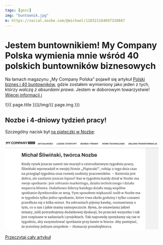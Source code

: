 ```yaml
---
tags: [gosc]
img: "buntownik.jpg"
m: https://social.nozbe.com/@michael/110321164697320047
---
```


# Jestem buntownikiem! My Company Polska wymienia mnie wśród 40 polskich buntowników biznesowych

Na łamach magazynu „My Company Polska” pojawił się artykuł [Polski biznes i 40 buntowników][l], gdzie zostałem wymieniony jako jeden z tych, którzy *walczą z absurdami prawa*. Jestem w doborowym towarzystwie!
 [Więcej informacji ℹ️][l]

<!--More-->

![{{ page.title }}](/img/{{ page.img }})

## Nozbe i 4-dniowy tydzień pracy!

Szczególny nacisk był [na piąteczki w Nozbe](https://nozbe.com/pl/friday):

![{{ page.title }} - Szczegóły](/img/buntownik-2.jpg)

[Przeczytaj cały artykuł][l]

[l]: https://mycompanypolska.pl/artykul/polski-biznes-i-40-buntownikow/11296

[n]: https://michael.gratis/nozbe_pl
[np]: https://michael.gratis/nozbepersonal_pl